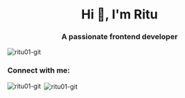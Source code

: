 <h1 align="center">Hi 👋, I'm Ritu</h1>
<h3 align="center">A passionate frontend developer</h3>

<p align="left"> <img src="https://komarev.com/ghpvc/?username=ritu01-git&label=Profile%20views&color=0e75b6&style=flat" alt="ritu01-git" /> </p>


<h3 align="left">Connect with me:</h3> <a href="https://www.linkedin.com/in/ritumahato/" ></a>
<p align="left">
</p>


<p><img align="left" src="https://github-readme-stats.vercel.app/api/top-langs?username=ritu01-git&show_icons=true&locale=en&layout=compact" alt="ritu01-git" /></p>

<p>&nbsp;<img align="center" src="https://github-readme-stats.vercel.app/api?username=ritu01-git&show_icons=true&locale=en" alt="ritu01-git" /></p>
